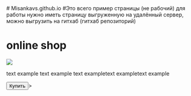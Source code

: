 
<!DOCTYPE html>
<html lang="ru">
<head>
    <meta charset="UTF-8">
    <meta name="viewpoint"
          content="width=device-width", user-scale=1.0, maximum-scale=1.0, minimum-scale=1.0>
    <meta http-equiv="X-UA-Compatible" content="ie=edge">
  # Misankavs.github.io
    <title>Shop</title>
</head>
<body>
#Это всего пример страницы (не рабочий) для работы нужно иметь страницу выгруженную на удалённый сервер, можно выгрузить на гитхаб (гитхаб репозиторий)
    <div id="main">
    <h1> online shop </h1>
    <img src="putj_k_kartinke.png">
    <p> text example text example text exampletext exampletext example </p>
    <button id="buy">Купить</button>>
    </div>
</body>
</html>
